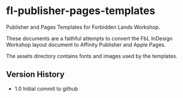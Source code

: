 # fl-publisher-pages-templates
 Publisher and Pages Templates for Forbidden Lands Workshop.

 These documents are a faithful attempts to convert the FbL InDesign Workshop layout document to Affinity Publisher and Apple Pages.

 The assets directory contains fonts and images used by the templates.

 ## Version History
 - 1.0 Initial commit to github


